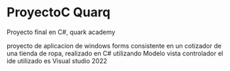 # ProyectoC Quarq
Proyecto final en C#, quark academy

proyecto de aplicacion de windows forms consistente en un cotizador de una tienda de ropa, realizado en C# utilizando Modelo vista controlador
el ide utilizado es Visual studio 2022
